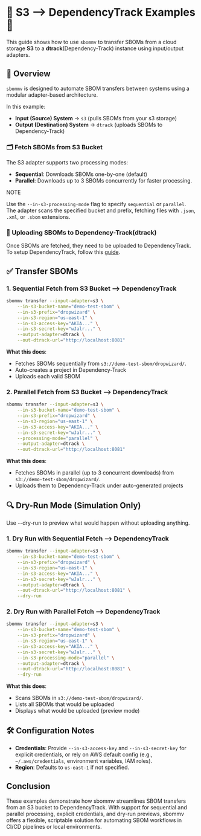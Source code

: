 
# 🔹 S3 --> DependencyTrack Examples 🔹

This guide shows how to use `sbommv` to transfer SBOMs from a cloud storage **S3** to a **dtrack**(Dependency-Track) instance using input/output adapters.

## 📘 Overview

`sbommv` is designed to automate SBOM transfers between systems using a modular adapter-based architecture.

In this example:

- **Input (Source) System** → `s3` (pulls SBOMs from your s3 storage)
- **Output (Destination) System** → `dtrack` (uploads SBOMs to Dependency-Track)

### 🗂️ Fetch SBOMs from S3 Bucket

The S3 adapter supports two processing modes:

- **Sequential**: Downloads SBOMs one-by-one (default)
- **Parallel**: Downloads up to 3 SBOMs concurrently for faster processing.

NOTE

Use the `--in-s3-processing-mode` flag to specify `sequential` or `parallel`. The adapter scans the specified bucket and prefix, fetching files with `.json`, `.xml`, or `.sbom` extensions.

### 🚀 Uploading SBOMs to Dependency-Track(dtrack)

Once SBOMs are fetched, they need to be uploaded to DependencyTrack. To setup DependencyTrack, follow this [guide](https://github.com/interlynk-io/sbommv/blob/v0.0.3/examples/setup_dependency_track.md).

## ✅ Transfer SBOMs

### 1. Sequential Fetch from S3 Bucket --> DependencyTrack

```bash
sbommv transfer --input-adapter=s3 \
    --in-s3-bucket-name="demo-test-sbom" \
    --in-s3-prefix="dropwizard" \
    --in-s3-region="us-east-1" \
    --in-s3-access-key="AKIA..." \
    --in-s3-secret-key="wJalr..." \
    --output-adapter=dtrack \
    --out-dtrack-url="http://localhost:8081"
```

**What this does**:

- Fetches SBOMs sequentially from `s3://demo-test-sbom/dropwizard/`.
- Auto-creates a project in Dependency-Track
- Uploads each valid SBOM

### 2. Parallel Fetch from S3 Bucket --> DependencyTrack

```bash
sbommv transfer --input-adapter=s3 \
    --in-s3-bucket-name="demo-test-sbom" \
    --in-s3-prefix="dropwizard" \
    --in-s3-region="us-east-1" \
    --in-s3-access-key="AKIA..." \
    --in-s3-secret-key="wJalr..." \
    --processing-mode="parallel" \
    --output-adapter=dtrack \
    --out-dtrack-url="http://localhost:8081"
```

**What this does**:

- Fetches SBOMs in parallel (up to 3 concurrent downloads) from `s3://demo-test-sbom/dropwizard/`.
- Uploads them to Dependency-Track under auto-generated projects

## 🔍 Dry-Run Mode (Simulation Only)

Use --dry-run to preview what would happen without uploading anything.

### 1. Dry Run with Sequential Fetch --> DependencyTrack

```bash
sbommv transfer --input-adapter=s3 \
    --in-s3-bucket-name="demo-test-sbom" \
    --in-s3-prefix="dropwizard" \
    --in-s3-region="us-east-1" \
    --in-s3-access-key="AKIA..." \
    --in-s3-secret-key="wJalr..." \
    --output-adapter=dtrack \
    --out-dtrack-url="http://localhost:8081" \
    --dry-run
```

### 2. Dry Run with Parallel Fetch --> DependencyTrack

```bash
sbommv transfer --input-adapter=s3 \
    --in-s3-bucket-name="demo-test-sbom" \
    --in-s3-prefix="dropwizard" \
    --in-s3-region="us-east-1" \
    --in-s3-access-key="AKIA..." \
    --in-s3-secret-key="wJalr..." \
    --in-s3-processing-mode="parallel" \
    --output-adapter=dtrack \
    --out-dtrack-url="http://localhost:8081" \
    --dry-run
```

**What this does**:

- Scans SBOMs in `s3://demo-test-sbom/dropwizard/`.
- Lists all SBOMs that would be uploaded
- Displays what would be uploaded (preview mode)

## 🛠️ Configuration Notes

- **Credentials**: Provide `--in-s3-access-key` and `--in-s3-secret-key` for explicit credentials, or rely on AWS default config (e.g., `~/.aws/credentials`, environment variables, IAM roles).
- **Region**: Defaults to `us-east-1` if not specified.

## Conclusion

These examples demonstrate how sbommv streamlines SBOM transfers from an S3 bucket to DependencyTrack. With support for sequential and parallel processing, explicit credentials, and dry-run previews, sbommv offers a flexible, scriptable solution for automating SBOM workflows in CI/CD pipelines or local environments.
